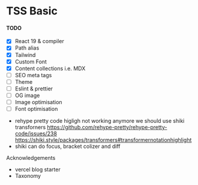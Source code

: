 # TSS Basic

#### TODO

- [x] React 19 & compiler
- [x] Path alias
- [x] Tailwind
- [x] Custom Font
- [x] Content collections i.e. MDX
- [ ] SEO meta tags
- [ ] Theme
- [ ] Eslint & prettier
- [ ] OG image
- [ ] Image optimisation
- [ ] Font optimisation

- rehype pretty code higligh not working anymore we should use shiki transforners https://github.com/rehype-pretty/rehype-pretty-code/issues/238 https://shiki.style/packages/transformers#transformernotationhighlight
- shiki can do focus, bracket colizer and diff

Acknowledgements

- vercel blog starter
- Taxonomy
